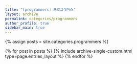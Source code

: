 ```yaml
---
title: "[programmers] 프로그래머스"
layout: archive
permalink: categories/programmers
author_profile: true
sidebar_main: true
---
```





{% assign posts = site.categories.programmers %}

{% for post in posts %} {% include archive-single-custom.html type=page.entries_layout %} {% endfor %}